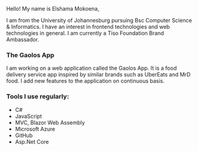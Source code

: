 Hello! My name is Elshama Mokoena, 

I am from the University of Johannesburg pursuing Bsc Computer Science & Informatics.
I have an interest in frontend technologies and web technologies in general.
I am currently a Tiso Foundation Brand Ambassador.

### The Gaolos App

I am working on a web application called the Gaolos App. It is a food delivery service app inspired by similar brands such
as UberEats and MrD food.
I add new features to the application on continuous basis.

### Tools I use regularly:
  - C#
  - JavaScript 
  - MVC, Blazor Web Assembly
  - Microsoft Azure
  - GitHub
  - Asp.Net Core


